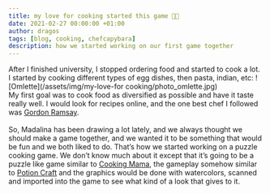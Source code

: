 ```yaml
---
title: my love for cooking started this game 🧑‍🍳
date: 2021-02-27 00:00:00 +01:00
author: dragos
tags: [blog, cooking, chefcapybara]
description: how we started working on our first game together
---
```


After I finished university, I stopped ordering food and started to cook a lot.
<br />
I started by cooking different types of egg dishes, then pasta, indian, etc:
![Omlette](/assets/img/my-love-for cooking/photo_omlette.jpg)
<br />
My first goal was to cook food as diversified as possible and have it taste really well. I would look for recipes online, and the one best chef I followed was [Gordon Ramsay](https://www.gordonramsay.com/).
<br />
<br />
So, Madalina has been drawing a lot lately, and we always thought we should make a game together, and we wanted it to be something that would be fun and we both liked to do. That’s how we started working on a puzzle cooking game. We don’t know much about it except that it’s going to be a puzzle like game similar to [Cooking Mama](https://play.google.com/store/apps/details?id=jp.co.ofcr.cm00&hl=en_US&gl=US), the gameplay somehow similar to [Potion Craft](https://www.potioncraft.com/) and the graphics would be done with watercolors, scanned and imported into the game to see what kind of a look that gives to it.

